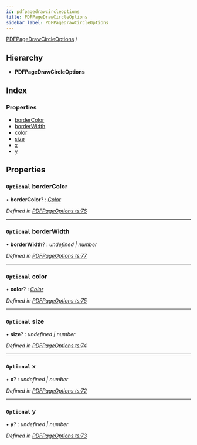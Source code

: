 ```yaml
---
id: pdfpagedrawcircleoptions
title: PDFPageDrawCircleOptions
sidebar_label: PDFPageDrawCircleOptions
---
```


[PDFPageDrawCircleOptions](pdfpagedrawcircleoptions.md) /

## Hierarchy

* **PDFPageDrawCircleOptions**

## Index

### Properties

* [borderColor](pdfpagedrawcircleoptions.md#optional-bordercolor)
* [borderWidth](pdfpagedrawcircleoptions.md#optional-borderwidth)
* [color](pdfpagedrawcircleoptions.md#optional-color)
* [size](pdfpagedrawcircleoptions.md#optional-size)
* [x](pdfpagedrawcircleoptions.md#optional-x)
* [y](pdfpagedrawcircleoptions.md#optional-y)

## Properties

### `Optional` borderColor

• **borderColor**? : *[Color](../index.md#color)*

*Defined in [PDFPageOptions.ts:76](https://github.com/Hopding/pdf-lib/blob/f17521b/src/api/PDFPageOptions.ts#L76)*

___

### `Optional` borderWidth

• **borderWidth**? : *undefined | number*

*Defined in [PDFPageOptions.ts:77](https://github.com/Hopding/pdf-lib/blob/f17521b/src/api/PDFPageOptions.ts#L77)*

___

### `Optional` color

• **color**? : *[Color](../index.md#color)*

*Defined in [PDFPageOptions.ts:75](https://github.com/Hopding/pdf-lib/blob/f17521b/src/api/PDFPageOptions.ts#L75)*

___

### `Optional` size

• **size**? : *undefined | number*

*Defined in [PDFPageOptions.ts:74](https://github.com/Hopding/pdf-lib/blob/f17521b/src/api/PDFPageOptions.ts#L74)*

___

### `Optional` x

• **x**? : *undefined | number*

*Defined in [PDFPageOptions.ts:72](https://github.com/Hopding/pdf-lib/blob/f17521b/src/api/PDFPageOptions.ts#L72)*

___

### `Optional` y

• **y**? : *undefined | number*

*Defined in [PDFPageOptions.ts:73](https://github.com/Hopding/pdf-lib/blob/f17521b/src/api/PDFPageOptions.ts#L73)*